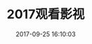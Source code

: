 ---
title: 2017观看影视
date: 2017-09-25 16:10:03
categories: [影音, 影视]
tags: [影音, 电影, 电视剧, 动画]
password: 123456
---